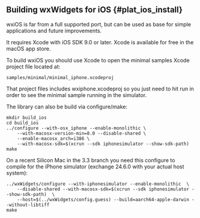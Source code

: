 Building wxWidgets for iOS           {#plat_ios_install}
----------------------------

wxiOS is far from a full supported port, but can be used
as base for simple applications and future improvements.

It requires Xcode with iOS SDK 9.0 or later. Xcode is available
for free in the macOS app store.

To build wxiOS you should use Xcode to open the minimal samples
Xcode project file located at:

    samples/minimal/minimal_iphone.xcodeproj

That project files includes wxiphone.xcodeproj so you just need
to hit run in order to see the minimal sample running in the
simulator.

The library can also be build via configure/make:

    mkdir build_ios
    cd build_ios
    ../configure --with-osx_iphone --enable-monolithic \
        --with-macosx-version-min=8.0 --disable-shared \
        --enable-macosx_arch=i386 \
        --with-macosx-sdk=$(xcrun --sdk iphonesimulator --show-sdk-path)
    make

On a recent Silicon Mac in the 3.3 branch you need this configure
to compile for the iPhone simulator (exchange 24.6.0 with your 
actual host system):

    ../wxWidgets/configure --with-iphonesimulator --enable-monolithic  \
        --disable-shared --with-macosx-sdk=$(xcrun --sdk iphonesimulator --show-sdk-path)  \
        --host=$(../wxWidgets/config.guess) --build=aarch64-apple-darwin --without-libtiff
    make